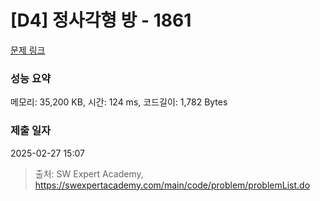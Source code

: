 # [D4] 정사각형 방 - 1861 

[문제 링크](https://swexpertacademy.com/main/code/problem/problemDetail.do?contestProbId=AV5LtJYKDzsDFAXc) 

### 성능 요약

메모리: 35,200 KB, 시간: 124 ms, 코드길이: 1,782 Bytes

### 제출 일자

2025-02-27 15:07



> 출처: SW Expert Academy, https://swexpertacademy.com/main/code/problem/problemList.do